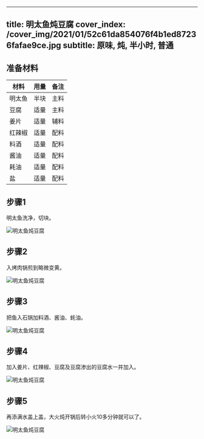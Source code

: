 
---
title: 明太鱼炖豆腐
cover_index: /cover_img/2021/01/52c61da854076f4b1ed87236fafae9ce.jpg
subtitle: 原味, 炖, 半小时, 普通
---

## 准备材料

| 材料     | 用量 | 备注|
| ------- | ----- | --- |
| 明太鱼 | 半块| 主料 |
| 豆腐 | 适量| 主料 |
| 姜片 | 适量| 辅料 |
| 红辣椒 | 适量| 配料 |
| 料酒 | 适量| 配料 |
| 酱油 | 适量| 配料 |
| 耗油 | 适量| 配料 |
| 盐 | 适量| 配料 |

## 步骤1

明太鱼洗净，切块。

![明太鱼炖豆腐](https://i8.meishichina.com/attachment/recipe/201010/201010061900292.jpg?x-oss-process=style/p320) 

## 步骤2

入烤肉锅煎到略微变黄。

![明太鱼炖豆腐](https://i8.meishichina.com/attachment/recipe/201010/201010061900471.jpg?x-oss-process=style/p320) 

## 步骤3

把鱼入石锅加料酒、酱油、蚝油。

![明太鱼炖豆腐](https://i8.meishichina.com/attachment/recipe/201010/201010061901063.jpg?x-oss-process=style/p320) 

## 步骤4

加入姜片、红辣椒、豆腐及豆腐渗出的豆腐水一并加入。

![明太鱼炖豆腐](https://i8.meishichina.com/attachment/recipe/201010/201010061901230.jpg?x-oss-process=style/p320) 

## 步骤5

再添满水盖上盖，大火炖开锅后转小火10多分钟就可以了。

![明太鱼炖豆腐](https://i8.meishichina.com/attachment/recipe/201010/201010061901375.jpg?x-oss-process=style/p320) 

